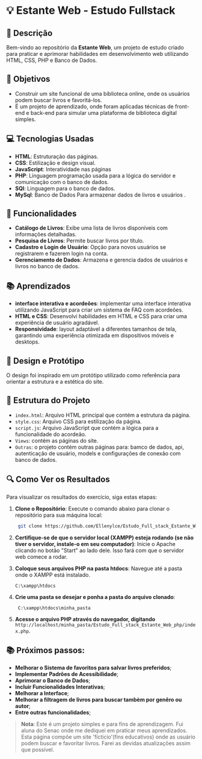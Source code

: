 # 💡 Estante Web - Estudo Fullstack

## 📜 Descrição
Bem-vindo ao repositório da **Estante Web**, um projeto de estudo criado para praticar e aprimorar habilidades em desenvolvimento web utilizando HTML, CSS, PHP e Banco de Dados.

## 🎯 Objetivos
- Construir um site funcional de uma biblioteca online, onde os usuários podem buscar livros e favoritá-los. 
- É um projeto de aprendizado, onde foram aplicadas técnicas de front-end e back-end para simular uma plataforma de biblioteca digital simples.

## 💻 Tecnologias Usadas
- **HTML**: Estruturação das páginas.
- **CSS**: Estilização e design visual.
- **JavaScript**: Interatividade nas páginas
- **PHP**: Linguagem programação usada para a lógica do servidor e comunicação com o banco de dados.
- **SQl**: Linguagem para o banco de dados.
- **MySql**: Banco de Dados Para armazenar dados de livros e usuários .

## 🚀 Funcionalidades

- **Catálogo de Livros**: Exibe uma lista de livros disponíveis com informações detalhadas.
- **Pesquisa de Livros**: Permite buscar livros por título.
- **Cadastro e Login de Usuário**: Opção para novos usuários se registrarem e fazerem login na conta.
- **Gerenciamento de Dados**: Armazena e gerencia dados de usuários e livros no banco de dados.

## 📚 Aprendizados

- **interface interativa e acordeões**: implementar uma interface interativa utilizando JavaScript para criar um sistema de FAQ com acordeões.
- **HTML e CSS**: Desenvolvi habilidades em HTML e CSS para criar uma experiência de usuário agradável.
- **Responsividade**: layout adaptável a diferentes tamanhos de tela, garantindo uma experiência otimizada em dispositivos móveis e desktops.

## 📐 Design e Protótipo

O design foi inspirado em um protótipo utilizado como referência para orientar a estrutura e a estética do site. 


## 📂 Estrutura do Projeto

- `index.html`: Arquivo HTML principal que contém a estrutura da página.
- `style.css`: Arquivo CSS para estilização da página.
- `script.js`: Arquivo JavaScript que contém a lógica para a funcionalidade do acordeão.
- `Views`: contém as páginas do site.
- `Outras`: o projeto contém outras páginas para: bamco de dados, api, autenticação de usuário, models e configurações de conexão com banco de dados.


## 🔍 Como Ver os Resultados

Para visualizar os resultados do exercício, siga estas etapas:

1. **Clone o Repositório**: Execute o comando abaixo para clonar o repositório para sua máquina local:
   ```bash
    git clone https://github.com/Ellenylce/Estudo_Full_stack_Estante_Web_php.git
   
2. **Certifique-se de que o servidor local (XAMPP) esteja rodando (se não tiver o servidor, instale-o em seu computador)**:
   Inicie o Apache clicando no botão "Start" ao lado dele. Isso fará com que o servidor web comece a rodar.

3. **Coloque seus arquivos PHP na pasta htdocs**:
   Navegue até a pasta onde o XAMPP está instalado.
   ```O caminho geralmente é:
   C:\xampp\htdocs
   
4. **Crie uma pasta se desejar e ponha a pasta do arquivo clonado**:
   ```O caminho geralmente é:
    C:\xampp\htdocs\minha_pasta

5. **Acesse o arquivo PHP através do navegador, digitando**
   `http://localhost/minha_pasta/Estudo_Full_stack_Estante_Web_php/index.php`.

## 📚 Próximos passos:

- **Melhorar o Sistema de favoritos para salvar livros preferidos**;
- **Implementar Padrões de Acessibilidade**;
- **Aprimorar o Banco de Dados**;
- **Incluir Funcionalidades Interativas**;
- **Melhorar a Interface**;
- **Melhorar a filtragem de livros para buscar tambèm por genêro ou autor**;
- **Entre outras funcionalidades**;


> **Nota**: Este é um projeto simples e para fins de aprendizagem. Fui aluna do Senac onde me dediquei em praticar meus aprendizados.
> Esta página compõe um site 'fícticio'(fins educativos) onde as usuário podem buscar e favoritar livros.
> Farei as devidas atualizações assim que possível.
